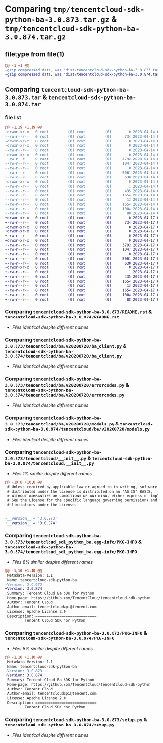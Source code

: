 # Comparing `tmp/tencentcloud-sdk-python-ba-3.0.873.tar.gz` & `tmp/tencentcloud-sdk-python-ba-3.0.874.tar.gz`

## filetype from file(1)

```diff
@@ -1 +1 @@
-gzip compressed data, was "dist/tencentcloud-sdk-python-ba-3.0.873.tar", last modified: Fri Apr 14 00:19:18 2023, max compression
+gzip compressed data, was "dist/tencentcloud-sdk-python-ba-3.0.874.tar", last modified: Mon Apr 17 00:17:12 2023, max compression
```

## Comparing `tencentcloud-sdk-python-ba-3.0.873.tar` & `tencentcloud-sdk-python-ba-3.0.874.tar`

### file list

```diff
@@ -1,19 +1,19 @@
-drwxr-xr-x   0 root         (0) root         (0)        0 2023-04-14 00:19:18.000000 tencentcloud-sdk-python-ba-3.0.873/
--rw-r--r--   0 root         (0) root         (0)      734 2023-04-14 00:19:18.000000 tencentcloud-sdk-python-ba-3.0.873/README.rst
-drwxr-xr-x   0 root         (0) root         (0)        0 2023-04-14 00:19:18.000000 tencentcloud-sdk-python-ba-3.0.873/tencentcloud/
-drwxr-xr-x   0 root         (0) root         (0)        0 2023-04-14 00:19:18.000000 tencentcloud-sdk-python-ba-3.0.873/tencentcloud/ba/
--rw-r--r--   0 root         (0) root         (0)        0 2023-04-14 00:19:18.000000 tencentcloud-sdk-python-ba-3.0.873/tencentcloud/ba/__init__.py
-drwxr-xr-x   0 root         (0) root         (0)        0 2023-04-14 00:19:18.000000 tencentcloud-sdk-python-ba-3.0.873/tencentcloud/ba/v20200720/
--rw-r--r--   0 root         (0) root         (0)     3792 2023-04-14 00:19:18.000000 tencentcloud-sdk-python-ba-3.0.873/tencentcloud/ba/v20200720/ba_client.py
--rw-r--r--   0 root         (0) root         (0)     1047 2023-04-14 00:19:18.000000 tencentcloud-sdk-python-ba-3.0.873/tencentcloud/ba/v20200720/errorcodes.py
--rw-r--r--   0 root         (0) root         (0)        0 2023-04-14 00:19:18.000000 tencentcloud-sdk-python-ba-3.0.873/tencentcloud/ba/v20200720/__init__.py
--rw-r--r--   0 root         (0) root         (0)     5061 2023-04-14 00:19:18.000000 tencentcloud-sdk-python-ba-3.0.873/tencentcloud/ba/v20200720/models.py
--rw-r--r--   0 root         (0) root         (0)      630 2023-04-14 00:19:18.000000 tencentcloud-sdk-python-ba-3.0.873/tencentcloud/__init__.py
-drwxr-xr-x   0 root         (0) root         (0)        0 2023-04-14 00:19:18.000000 tencentcloud-sdk-python-ba-3.0.873/tencentcloud_sdk_python_ba.egg-info/
--rw-r--r--   0 root         (0) root         (0)        1 2023-04-14 00:19:18.000000 tencentcloud-sdk-python-ba-3.0.873/tencentcloud_sdk_python_ba.egg-info/dependency_links.txt
--rw-r--r--   0 root         (0) root         (0)      435 2023-04-14 00:19:18.000000 tencentcloud-sdk-python-ba-3.0.873/tencentcloud_sdk_python_ba.egg-info/SOURCES.txt
--rw-r--r--   0 root         (0) root         (0)     1654 2023-04-14 00:19:18.000000 tencentcloud-sdk-python-ba-3.0.873/tencentcloud_sdk_python_ba.egg-info/PKG-INFO
--rw-r--r--   0 root         (0) root         (0)       13 2023-04-14 00:19:18.000000 tencentcloud-sdk-python-ba-3.0.873/tencentcloud_sdk_python_ba.egg-info/top_level.txt
--rw-r--r--   0 root         (0) root         (0)     1654 2023-04-14 00:19:18.000000 tencentcloud-sdk-python-ba-3.0.873/PKG-INFO
--rw-r--r--   0 root         (0) root         (0)     1004 2023-04-14 00:19:18.000000 tencentcloud-sdk-python-ba-3.0.873/setup.py
--rw-r--r--   0 root         (0) root         (0)       88 2023-04-14 00:19:18.000000 tencentcloud-sdk-python-ba-3.0.873/setup.cfg
+drwxr-xr-x   0 root         (0) root         (0)        0 2023-04-17 00:17:12.000000 tencentcloud-sdk-python-ba-3.0.874/
+-rw-r--r--   0 root         (0) root         (0)      734 2023-04-17 00:17:12.000000 tencentcloud-sdk-python-ba-3.0.874/README.rst
+drwxr-xr-x   0 root         (0) root         (0)        0 2023-04-17 00:17:12.000000 tencentcloud-sdk-python-ba-3.0.874/tencentcloud/
+drwxr-xr-x   0 root         (0) root         (0)        0 2023-04-17 00:17:12.000000 tencentcloud-sdk-python-ba-3.0.874/tencentcloud/ba/
+-rw-r--r--   0 root         (0) root         (0)        0 2023-04-17 00:17:12.000000 tencentcloud-sdk-python-ba-3.0.874/tencentcloud/ba/__init__.py
+drwxr-xr-x   0 root         (0) root         (0)        0 2023-04-17 00:17:12.000000 tencentcloud-sdk-python-ba-3.0.874/tencentcloud/ba/v20200720/
+-rw-r--r--   0 root         (0) root         (0)     3792 2023-04-17 00:17:12.000000 tencentcloud-sdk-python-ba-3.0.874/tencentcloud/ba/v20200720/ba_client.py
+-rw-r--r--   0 root         (0) root         (0)     1047 2023-04-17 00:17:12.000000 tencentcloud-sdk-python-ba-3.0.874/tencentcloud/ba/v20200720/errorcodes.py
+-rw-r--r--   0 root         (0) root         (0)        0 2023-04-17 00:17:12.000000 tencentcloud-sdk-python-ba-3.0.874/tencentcloud/ba/v20200720/__init__.py
+-rw-r--r--   0 root         (0) root         (0)     5061 2023-04-17 00:17:12.000000 tencentcloud-sdk-python-ba-3.0.874/tencentcloud/ba/v20200720/models.py
+-rw-r--r--   0 root         (0) root         (0)      630 2023-04-17 00:17:12.000000 tencentcloud-sdk-python-ba-3.0.874/tencentcloud/__init__.py
+drwxr-xr-x   0 root         (0) root         (0)        0 2023-04-17 00:17:12.000000 tencentcloud-sdk-python-ba-3.0.874/tencentcloud_sdk_python_ba.egg-info/
+-rw-r--r--   0 root         (0) root         (0)        1 2023-04-17 00:17:12.000000 tencentcloud-sdk-python-ba-3.0.874/tencentcloud_sdk_python_ba.egg-info/dependency_links.txt
+-rw-r--r--   0 root         (0) root         (0)      435 2023-04-17 00:17:12.000000 tencentcloud-sdk-python-ba-3.0.874/tencentcloud_sdk_python_ba.egg-info/SOURCES.txt
+-rw-r--r--   0 root         (0) root         (0)     1654 2023-04-17 00:17:12.000000 tencentcloud-sdk-python-ba-3.0.874/tencentcloud_sdk_python_ba.egg-info/PKG-INFO
+-rw-r--r--   0 root         (0) root         (0)       13 2023-04-17 00:17:12.000000 tencentcloud-sdk-python-ba-3.0.874/tencentcloud_sdk_python_ba.egg-info/top_level.txt
+-rw-r--r--   0 root         (0) root         (0)     1654 2023-04-17 00:17:12.000000 tencentcloud-sdk-python-ba-3.0.874/PKG-INFO
+-rw-r--r--   0 root         (0) root         (0)     1004 2023-04-17 00:17:12.000000 tencentcloud-sdk-python-ba-3.0.874/setup.py
+-rw-r--r--   0 root         (0) root         (0)       88 2023-04-17 00:17:12.000000 tencentcloud-sdk-python-ba-3.0.874/setup.cfg
```

### Comparing `tencentcloud-sdk-python-ba-3.0.873/README.rst` & `tencentcloud-sdk-python-ba-3.0.874/README.rst`

 * *Files identical despite different names*

### Comparing `tencentcloud-sdk-python-ba-3.0.873/tencentcloud/ba/v20200720/ba_client.py` & `tencentcloud-sdk-python-ba-3.0.874/tencentcloud/ba/v20200720/ba_client.py`

 * *Files identical despite different names*

### Comparing `tencentcloud-sdk-python-ba-3.0.873/tencentcloud/ba/v20200720/errorcodes.py` & `tencentcloud-sdk-python-ba-3.0.874/tencentcloud/ba/v20200720/errorcodes.py`

 * *Files identical despite different names*

### Comparing `tencentcloud-sdk-python-ba-3.0.873/tencentcloud/ba/v20200720/models.py` & `tencentcloud-sdk-python-ba-3.0.874/tencentcloud/ba/v20200720/models.py`

 * *Files identical despite different names*

### Comparing `tencentcloud-sdk-python-ba-3.0.873/tencentcloud/__init__.py` & `tencentcloud-sdk-python-ba-3.0.874/tencentcloud/__init__.py`

 * *Files 1% similar despite different names*

```diff
@@ -10,8 +10,8 @@
 # Unless required by applicable law or agreed to in writing, software
 # distributed under the License is distributed on an "AS IS" BASIS,
 # WITHOUT WARRANTIES OR CONDITIONS OF ANY KIND, either express or implied.
 # See the License for the specific language governing permissions and
 # limitations under the License.
 
 
-__version__ = '3.0.873'
+__version__ = '3.0.874'
```

### Comparing `tencentcloud-sdk-python-ba-3.0.873/tencentcloud_sdk_python_ba.egg-info/PKG-INFO` & `tencentcloud-sdk-python-ba-3.0.874/tencentcloud_sdk_python_ba.egg-info/PKG-INFO`

 * *Files 8% similar despite different names*

```diff
@@ -1,10 +1,10 @@
 Metadata-Version: 1.1
 Name: tencentcloud-sdk-python-ba
-Version: 3.0.873
+Version: 3.0.874
 Summary: Tencent Cloud Ba SDK for Python
 Home-page: https://github.com/TencentCloud/tencentcloud-sdk-python
 Author: Tencent Cloud
 Author-email: tencentcloudapi@tencent.com
 License: Apache License 2.0
 Description: ============================
         Tencent Cloud SDK for Python
```

### Comparing `tencentcloud-sdk-python-ba-3.0.873/PKG-INFO` & `tencentcloud-sdk-python-ba-3.0.874/PKG-INFO`

 * *Files 8% similar despite different names*

```diff
@@ -1,10 +1,10 @@
 Metadata-Version: 1.1
 Name: tencentcloud-sdk-python-ba
-Version: 3.0.873
+Version: 3.0.874
 Summary: Tencent Cloud Ba SDK for Python
 Home-page: https://github.com/TencentCloud/tencentcloud-sdk-python
 Author: Tencent Cloud
 Author-email: tencentcloudapi@tencent.com
 License: Apache License 2.0
 Description: ============================
         Tencent Cloud SDK for Python
```

### Comparing `tencentcloud-sdk-python-ba-3.0.873/setup.py` & `tencentcloud-sdk-python-ba-3.0.874/setup.py`

 * *Files identical despite different names*

